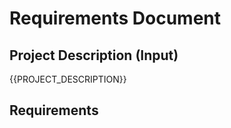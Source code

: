 # Requirements Document

## Project Description (Input)
{{PROJECT_DESCRIPTION}}

## Requirements
<!-- Will be generated in /kiro:spec-requirements phase -->


